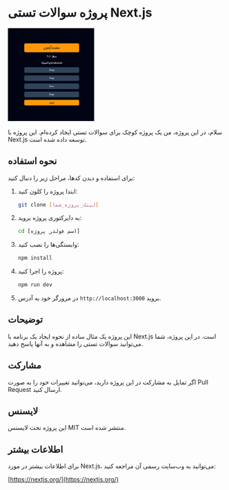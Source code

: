 # پروژه سوالات تستی Next.js

<img src="https://github.com/hoseinrashidi-urmavi/Quiz-App/blob/master/quizapp.png" width="200">

سلام، در این پروژه، من یک پروژه کوچک برای سوالات تستی ایجاد کرده‌ام. این پروژه با Next.js توسعه داده شده است.

## نحوه استفاده

برای استفاده و دیدن کدها، مراحل زیر را دنبال کنید:

1.  ابتدا پروژه را کلون کنید:

    ```bash
    git clone [لینک_پروژه_شما]
    ```

2.  به دایرکتوری پروژه بروید:

    ```bash
    cd [اسم فولدر پروژه]
    ```

3.  وابستگی‌ها را نصب کنید:

    ```bash
    npm install
    ```

4.  پروژه را اجرا کنید:

    ```bash
    npm run dev
    ```

5.  در مرورگر خود به آدرس `http://localhost:3000` بروید.

## توضیحات

این پروژه یک مثال ساده از نحوه ایجاد یک برنامه با Next.js است. در این پروژه، شما می‌توانید سوالات تستی را مشاهده و به آنها پاسخ دهید.

## مشارکت

اگر تمایل به مشارکت در این پروژه دارید، می‌توانید تغییرات خود را به صورت Pull Request ارسال کنید.

## لایسنس

این پروژه تحت لایسنس MIT منتشر شده است.

## اطلاعات بیشتر

برای اطلاعات بیشتر در مورد Next.js، می‌توانید به وب‌سایت رسمی آن مراجعه کنید:

[https://nextjs.org/](https://nextjs.org/)




